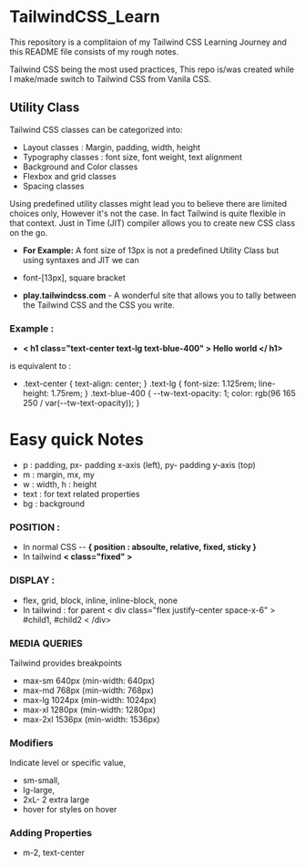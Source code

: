 # TailwindCSS_Learn
This repository is a complitaion of my Tailwind CSS Learning Journey
and this README file consists of my rough notes.

Tailwind CSS being the most used practices, This repo is/was created while I make/made switch to Tailwind CSS from Vanila CSS.

## Utility Class 
Tailwind CSS classes can be categorized into:
- Layout classes : Margin, padding, width, height
- Typography classes : font size, font weight, text alignment
- Background and Color classes
- Flexbox and grid classes
- Spacing classes

Using predefined utility classes might lead you to believe there are limited choices only, However it's not the case. In fact Tailwind is quite flexible in that context.
Just in Time (JIT) compiler allows you to create new CSS class on the go.
- **For Example:**
 A font size of 13px is not a predefined Utility Class but using syntaxes and JIT we can  
- font-[13px], square bracket

- __play.tailwindcss.com__ - A wonderful site that allows you to tally between the Tailwind CSS and the CSS you write.


### Example :
- __< h1 class="text-center text-lg text-blue-400" > Hello world  </ h1>__

 is equivalent to :

- .text-center {
  text-align: center;
}
.text-lg {
  font-size: 1.125rem;
  line-height: 1.75rem;
}
.text-blue-400 {
  --tw-text-opacity: 1;
  color: rgb(96 165 250 / var(--tw-text-opacity));
}

# Easy quick Notes 
- p : padding, px- padding x-axis (left), py- padding y-axis (top)
- m : margin, mx, my
- w : width, h : height
- text : for text related properties
- bg : background

### POSITION :
- In normal CSS -- **{ position : absoulte, relative, fixed, sticky }**
- In tailwind **< class="fixed" >**

### DISPLAY :
- flex, grid, block, inline, inline-block, none
- In tailwind : for parent < div class="flex justify-center space-x-6" > #child1, #child2 < /div>

### MEDIA QUERIES
Tailwind provides breakpoints
- max-sm 640px (min-width: 640px)
- max-md 768px (min-width: 768px)
- max-lg 1024px (min-width: 1024px)
- max-xl 1280px (min-width: 1280px)
- max-2xl 1536px (min-width: 1536px)


### Modifiers
Indicate level or specific value,
- sm-small,
- lg-large,
- 2xL- 2 extra large
- hover for styles on hover

### Adding Properties 
- m-2, text-center